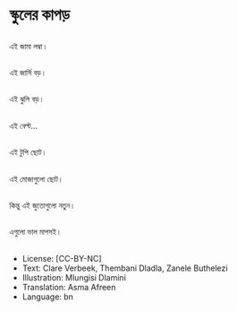 # স্কুলের কাপড়

##
এই জামা লম্বা।

##
এই জার্সি বড়।

##
এই ঝুলি বড়।

##
এই বেল্ট...

##
এই টুপি ছোট।

##
এই মোজাগুলো ছোট।

##
কিন্তু এই জুতোগুলো নতুন।

##
এগুলো ভাল মাপসই।

##
* License: [CC-BY-NC]
* Text: Clare Verbeek, Thembani Dladla, Zanele Buthelezi
* Illustration: Mlungisi Dlamini
* Translation: Asma Afreen
* Language: bn
